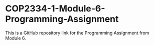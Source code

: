 # COP2334-1-Module-6-Programming-Assignment
This is a GitHub repository link for the Programming Assignment from Module 6.
